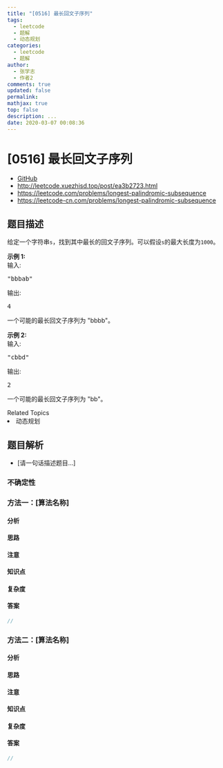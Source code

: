 ```yaml
---
title: "[0516] 最长回文子序列"
tags:
  - leetcode
  - 题解
  - 动态规划
categories:
  - leetcode
  - 题解
author:
  - 张学志
  - 作者2
comments: true
updated: false
permalink:
mathjax: true
top: false
description: ...
date: 2020-03-07 00:08:36
---
```



# [0516] 最长回文子序列
* [GitHub](https://github.com/algoboy101/LeetCodeCrowdsource/tree/master/_posts/QA/%5B0516%5D%20%E6%9C%80%E9%95%BF%E5%9B%9E%E6%96%87%E5%AD%90%E5%BA%8F%E5%88%97.md)
* http://leetcode.xuezhisd.top/post/ea3b2723.html
* https://leetcode.com/problems/longest-palindromic-subsequence
* https://leetcode-cn.com/problems/longest-palindromic-subsequence


## 题目描述

<p>给定一个字符串<code>s</code>，找到其中最长的回文子序列。可以假设<code>s</code>的最大长度为<code>1000</code>。</p>

<p><strong>示例 1:</strong><br />
输入:</p>

<pre>
&quot;bbbab&quot;
</pre>

<p>输出:</p>

<pre>
4
</pre>

<p>一个可能的最长回文子序列为 &quot;bbbb&quot;。</p>

<p><strong>示例 2:</strong><br />
输入:</p>

<pre>
&quot;cbbd&quot;
</pre>

<p>输出:</p>

<pre>
2
</pre>

<p>一个可能的最长回文子序列为 &quot;bb&quot;。</p>
<div><div>Related Topics</div><div><li>动态规划</li></div></div>


## 题目解析
* [请一句话描述题目...]

### 不确定性


### 方法一：[算法名称]

#### 分析

#### 思路

#### 注意

#### 知识点

#### 复杂度

#### 答案

```cpp
//
```


### 方法二：[算法名称]

#### 分析

#### 思路

#### 注意

#### 知识点

#### 复杂度

#### 答案

```cpp
//
```


